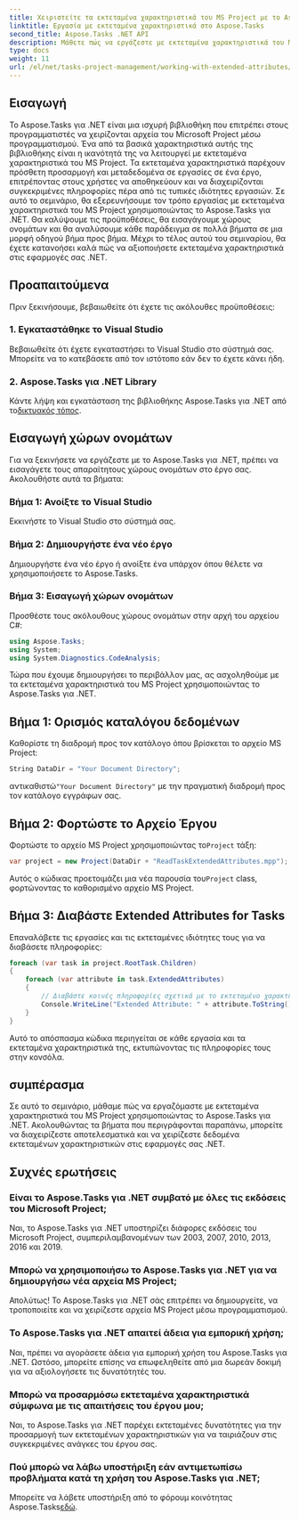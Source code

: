 ```yaml
---
title: Χειριστείτε τα εκτεταμένα χαρακτηριστικά του MS Project με το Aspose.Tasks
linktitle: Εργασία με εκτεταμένα χαρακτηριστικά στο Aspose.Tasks
second_title: Aspose.Tasks .NET API
description: Μάθετε πώς να εργάζεστε με εκτεταμένα χαρακτηριστικά του MS Project χρησιμοποιώντας το Aspose.Tasks για .NET. Χειριστείτε τα δεδομένα εργασιών μέσω προγραμματισμού με ευκολία.
type: docs
weight: 11
url: /el/net/tasks-project-management/working-with-extended-attributes/
---
```

## Εισαγωγή
Το Aspose.Tasks για .NET είναι μια ισχυρή βιβλιοθήκη που επιτρέπει στους προγραμματιστές να χειρίζονται αρχεία του Microsoft Project μέσω προγραμματισμού. Ένα από τα βασικά χαρακτηριστικά αυτής της βιβλιοθήκης είναι η ικανότητά της να λειτουργεί με εκτεταμένα χαρακτηριστικά του MS Project. Τα εκτεταμένα χαρακτηριστικά παρέχουν πρόσθετη προσαρμογή και μεταδεδομένα σε εργασίες σε ένα έργο, επιτρέποντας στους χρήστες να αποθηκεύουν και να διαχειρίζονται συγκεκριμένες πληροφορίες πέρα από τις τυπικές ιδιότητες εργασιών.
Σε αυτό το σεμινάριο, θα εξερευνήσουμε τον τρόπο εργασίας με εκτεταμένα χαρακτηριστικά του MS Project χρησιμοποιώντας το Aspose.Tasks για .NET. Θα καλύψουμε τις προϋποθέσεις, θα εισαγάγουμε χώρους ονομάτων και θα αναλύσουμε κάθε παράδειγμα σε πολλά βήματα σε μια μορφή οδηγού βήμα προς βήμα. Μέχρι το τέλος αυτού του σεμιναρίου, θα έχετε κατανοήσει καλά πώς να αξιοποιήσετε εκτεταμένα χαρακτηριστικά στις εφαρμογές σας .NET.
## Προαπαιτούμενα
Πριν ξεκινήσουμε, βεβαιωθείτε ότι έχετε τις ακόλουθες προϋποθέσεις:
### 1. Εγκαταστάθηκε το Visual Studio
Βεβαιωθείτε ότι έχετε εγκαταστήσει το Visual Studio στο σύστημά σας. Μπορείτε να το κατεβάσετε από τον ιστότοπο εάν δεν το έχετε κάνει ήδη.
### 2. Aspose.Tasks για .NET Library
 Κάντε λήψη και εγκατάσταση της βιβλιοθήκης Aspose.Tasks για .NET από το[δικτυακός τόπος](https://releases.aspose.com/tasks/net/).

## Εισαγωγή χώρων ονομάτων
Για να ξεκινήσετε να εργάζεστε με το Aspose.Tasks για .NET, πρέπει να εισαγάγετε τους απαραίτητους χώρους ονομάτων στο έργο σας. Ακολουθήστε αυτά τα βήματα:
### Βήμα 1: Ανοίξτε το Visual Studio
Εκκινήστε το Visual Studio στο σύστημά σας.
### Βήμα 2: Δημιουργήστε ένα νέο έργο
Δημιουργήστε ένα νέο έργο ή ανοίξτε ένα υπάρχον όπου θέλετε να χρησιμοποιήσετε το Aspose.Tasks.
### Βήμα 3: Εισαγωγή χώρων ονομάτων
Προσθέστε τους ακόλουθους χώρους ονομάτων στην αρχή του αρχείου C#:
```csharp
using Aspose.Tasks;
using System;
using System.Diagnostics.CodeAnalysis;

```

Τώρα που έχουμε δημιουργήσει το περιβάλλον μας, ας ασχοληθούμε με τα εκτεταμένα χαρακτηριστικά του MS Project χρησιμοποιώντας το Aspose.Tasks για .NET.
## Βήμα 1: Ορισμός καταλόγου δεδομένων
Καθορίστε τη διαδρομή προς τον κατάλογο όπου βρίσκεται το αρχείο MS Project:
```csharp
String DataDir = "Your Document Directory";
```
 αντικαθιστώ`"Your Document Directory"` με την πραγματική διαδρομή προς τον κατάλογο εγγράφων σας.
## Βήμα 2: Φορτώστε το Αρχείο Έργου
 Φορτώστε το αρχείο MS Project χρησιμοποιώντας το`Project` τάξη:
```csharp
var project = new Project(DataDir + "ReadTaskExtendedAttributes.mpp");
```
 Αυτός ο κώδικας προετοιμάζει μια νέα παρουσία του`Project` class, φορτώνοντας το καθορισμένο αρχείο MS Project.
## Βήμα 3: Διαβάστε Extended Attributes for Tasks
Επαναλάβετε τις εργασίες και τις εκτεταμένες ιδιότητες τους για να διαβάσετε πληροφορίες:
```csharp
foreach (var task in project.RootTask.Children)
{
    foreach (var attribute in task.ExtendedAttributes)
    {
        // Διαβάστε κοινές πληροφορίες σχετικά με το εκτεταμένο χαρακτηριστικό
        Console.WriteLine("Extended Attribute: " + attribute.ToString());
    }
}
```
Αυτό το απόσπασμα κώδικα περιηγείται σε κάθε εργασία και τα εκτεταμένα χαρακτηριστικά της, εκτυπώνοντας τις πληροφορίες τους στην κονσόλα.

## συμπέρασμα
Σε αυτό το σεμινάριο, μάθαμε πώς να εργαζόμαστε με εκτεταμένα χαρακτηριστικά του MS Project χρησιμοποιώντας το Aspose.Tasks για .NET. Ακολουθώντας τα βήματα που περιγράφονται παραπάνω, μπορείτε να διαχειρίζεστε αποτελεσματικά και να χειρίζεστε δεδομένα εκτεταμένων χαρακτηριστικών στις εφαρμογές σας .NET.
## Συχνές ερωτήσεις
### Είναι το Aspose.Tasks για .NET συμβατό με όλες τις εκδόσεις του Microsoft Project;
Ναι, το Aspose.Tasks για .NET υποστηρίζει διάφορες εκδόσεις του Microsoft Project, συμπεριλαμβανομένων των 2003, 2007, 2010, 2013, 2016 και 2019.
### Μπορώ να χρησιμοποιήσω το Aspose.Tasks για .NET για να δημιουργήσω νέα αρχεία MS Project;
Απολύτως! Το Aspose.Tasks για .NET σάς επιτρέπει να δημιουργείτε, να τροποποιείτε και να χειρίζεστε αρχεία MS Project μέσω προγραμματισμού.
### Το Aspose.Tasks για .NET απαιτεί άδεια για εμπορική χρήση;
Ναι, πρέπει να αγοράσετε άδεια για εμπορική χρήση του Aspose.Tasks για .NET. Ωστόσο, μπορείτε επίσης να επωφεληθείτε από μια δωρεάν δοκιμή για να αξιολογήσετε τις δυνατότητές του.
### Μπορώ να προσαρμόσω εκτεταμένα χαρακτηριστικά σύμφωνα με τις απαιτήσεις του έργου μου;
Ναι, το Aspose.Tasks για .NET παρέχει εκτεταμένες δυνατότητες για την προσαρμογή των εκτεταμένων χαρακτηριστικών για να ταιριάζουν στις συγκεκριμένες ανάγκες του έργου σας.
### Πού μπορώ να λάβω υποστήριξη εάν αντιμετωπίσω προβλήματα κατά τη χρήση του Aspose.Tasks για .NET;
 Μπορείτε να λάβετε υποστήριξη από το φόρουμ κοινότητας Aspose.Tasks[εδώ](https://forum.aspose.com/c/tasks/15).